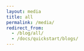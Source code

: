 ```yaml
---
layout: media
title: all
permalink: /media/
redirect_from:
  - /blog/all/
  - /docs/quickstart/blogs/
---
```

